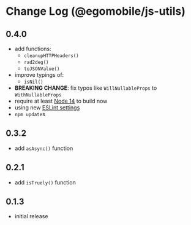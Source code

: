 # Change Log (@egomobile/js-utils)

## 0.4.0

- add functions:
  - `cleanupHTTPHeaders()`
  - `rad2deg()`
  - `toJSONValue()`
- improve typings of:
  - `isNil()`
- **BREAKING CHANGE**: fix typos like `WillNullableProps` to `WithNullableProps`
- require at least [Node 14](https://github.com/nodejs/node/blob/master/doc/changelogs/CHANGELOG_V14.md) to build now
- using new [ESLint settings](https://github.com/egomobile/eslint-config-ego)
- `npm update`s

## 0.3.2

- add `asAsync()` function

## 0.2.1

- add `isTruely()` function

## 0.1.3

- initial release
